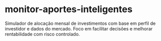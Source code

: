 # monitor-aportes-inteligentes
Simulador de alocação mensal de investimentos com base em perfil de investidor e dados do mercado. Foco em facilitar decisões e melhorar rentabilidade com risco controlado.
